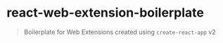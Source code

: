 # react-web-extension-boilerplate

> Boilerplate for Web Extensions created using `create-react-app` v2
